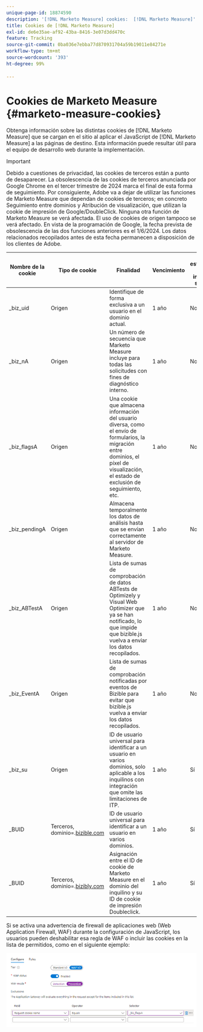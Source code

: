 ```yaml
---
unique-page-id: 18874590
description: '[!DNL Marketo Measure] cookies:  [!DNL Marketo Measure]'
title: Cookies de [!DNL Marketo Measure]
exl-id: de6e35ae-af92-43ba-8416-3e07d3dd470c
feature: Tracking
source-git-commit: 0ba036e7ebba77d870931704a59b19011e84271e
workflow-type: tm+mt
source-wordcount: '393'
ht-degree: 99%

---
```


# Cookies de Marketo Measure {#marketo-measure-cookies}

Obtenga información sobre las distintas cookies de [!DNL Marketo Measure] que se cargan en el sitio al aplicar el JavaScript de [!DNL Marketo Measure] a las páginas de destino. Esta información puede resultar útil para el equipo de desarrollo web durante la implementación.

>[!IMPORTANT]
>
>Debido a cuestiones de privacidad, las cookies de terceros están a punto de desaparecer. La obsolescencia de las cookies de terceros anunciada por Google Chrome en el tercer trimestre de 2024 marca el final de esta forma de seguimiento. Por consiguiente, Adobe va a dejar de utilizar las funciones de Marketo Measure que dependan de cookies de terceros; en concreto Seguimiento entre dominios y Atribución de visualización, que utilizan la cookie de impresión de Google/DoubleClick. Ninguna otra función de Marketo Measure se verá afectada. El uso de cookies de origen tampoco se verá afectado. En vista de la programación de Google, la fecha prevista de obsolescencia de las dos funciones anteriores es el 1/6/2024. Los datos relacionados recopilados antes de esta fecha permanecen a disposición de los clientes de Adobe.

<table>
<thead>
  <tr>
    <th>Nombre de la cookie</th>
    <th>Tipo de cookie</th>
    <th>Finalidad</th>
    <th>Vencimiento</th>
    <th>¿Tiene establecido el indicador seguro?<br></th>
    <th>¿Tiene establecido el indicador solo HTTP?</th>
    <th>Configurador de cookies</th>
  </tr>
</thead>
<tbody>
  <tr>
    <td>_biz_uid</td>
    <td>Origen</td>
    <td>Identifique de forma exclusiva a un usuario en el dominio actual.</td>
    <td>1 año</td>
    <td>No</td>
    <td>No</td>
    <td>bizible.js</td>
  </tr>
  <tr>
    <td>_biz_nA</td>
    <td>Origen</td>
    <td>Un número de secuencia que Marketo Measure incluye para todas las solicitudes con fines de diagnóstico interno.</td>
    <td>1 año</td>
    <td>No</td>
    <td>No</td>
    <td>bizible.js</td>
  </tr>
  <tr>
    <td>_biz_flagsA</td>
    <td>Origen</td>
    <td>Una cookie que almacena información del usuario diversa, como el envío de formularios, la migración entre dominios, el píxel de visualización, el estado de exclusión de seguimiento, etc.</td>
    <td>1 año</td>
    <td>No</td>
    <td>No</td>
    <td>bizible.js</td>
  </tr>
  <tr>
    <td>_biz_pendingA</td>
    <td>Origen</td>
    <td>Almacena temporalmente los datos de análisis hasta que se envían correctamente al servidor de Marketo Measure.</td>
    <td>1 año</td>
    <td>No</td>
    <td>No</td>
    <td>bizible.js</td>
  </tr>
  <tr>
    <td>_biz_ABTestA</td>
    <td>Origen</td>
    <td>Lista de sumas de comprobación de datos ABTests de Optimizely y Visual Web Optimizer que ya se han notificado, lo que impide que bizible.js vuelva a enviar los datos recopilados.</td>
    <td>1 año</td>
    <td>No</td>
    <td>No</td>
    <td>bizible.js</td>
  </tr>
  <tr>
    <td>_biz_EventA</td>
    <td>Origen</td>
    <td>Lista de sumas de comprobación notificadas por eventos de Bizible para evitar que bizible.js vuelva a enviar los datos recopilados.</td>
    <td>1 año</td>
    <td>No</td>
    <td>No</td>
    <td>bizible.js</td>
  </tr>
  <tr>
    <td>_biz_su</td>
    <td>Origen</td>
    <td>ID de usuario universal para identificar a un usuario en varios dominios, solo aplicable a los inquilinos con integración que omite las limitaciones de ITP.</td>
    <td>1 año</td>
    <td>Sí</td>
    <td>No</td>
    <td>Edgecast</td>
  </tr>
  <tr>
    <td>_BUID</td>
    <td>Terceros, dominio=.<a href="https://business.adobe.com/es/products/marketo/bizible.html?lang=es">bizible.com</a></td>
    <td>ID de usuario universal para identificar a un usuario en varios dominios.</td>
    <td>1 año</td>
    <td>Sí</td>
    <td>No</td>
    <td>Edgecast</td>
  </tr>
  <tr>
    <td>_BUID</td>
    <td>Terceros, dominio=.<a href="https://bizibly.com/">bizibly.com</a></td>
    <td>Asignación entre el ID de cookie de Marketo Measure en el dominio del inquilino y su ID de cookie de impresión Doubleclick.</td>
    <td>1 año</td>
    <td>Sí</td>
    <td>No</td>
    <td>Edgecast</td>
  </tr>
</tbody>
</table>

Si se activa una advertencia de firewall de aplicaciones web (Web Application Firewall, WAF) durante la configuración de JavaScript, los usuarios pueden deshabilitar esa regla de WAF o incluir las cookies en la lista de permitidos, como en el siguiente ejemplo:

![](assets/marketo-measure-cookies-1.png)
